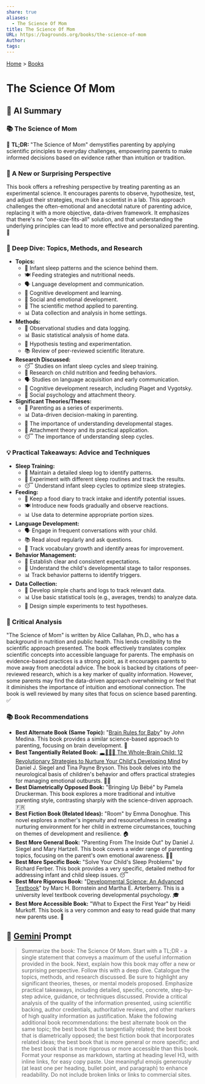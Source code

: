 ```yaml
---
share: true
aliases:
  - The Science Of Mom
title: The Science Of Mom
URL: https://bagrounds.org/books/the-science-of-mom
Author: 
tags: 
---
```

[Home](../index.md) > [Books](./index.md)  
# The Science Of Mom  
## 🤖 AI Summary  
### 📚 The Science of Mom  
🧠 **TL;DR:** "The Science of Mom" demystifies parenting by applying scientific principles to everyday challenges, empowering parents to make informed decisions based on evidence rather than intuition or tradition.  
  
### 🤯 A New or Surprising Perspective  
This book offers a refreshing perspective by treating parenting as an experimental science. It encourages parents to observe, hypothesize, test, and adjust their strategies, much like a scientist in a lab. This approach challenges the often-emotional and anecdotal nature of parenting advice, replacing it with a more objective, data-driven framework. It emphasizes that there's no "one-size-fits-all" solution, and that understanding the underlying principles can lead to more effective and personalized parenting. 🔬  
  
### 🧐 Deep Dive: Topics, Methods, and Research  
* **Topics:**  
    * 👶 Infant sleep patterns and the science behind them.  
    * 🍽️ Feeding strategies and nutritional needs.  
    * 🗣️ Language development and communication.  
    * 🧠 Cognitive development and learning.  
    * 🤝 Social and emotional development.  
    * 🧪 The scientific method applied to parenting.  
    * 📊 Data collection and analysis in home settings.  
* **Methods:**  
    * 📝 Observational studies and data logging.  
    * 📊 Basic statistical analysis of home data.  
    * 🧪 Hypothesis testing and experimentation.  
    * 📚 Review of peer-reviewed scientific literature.  
* **Research Discussed:**  
    * 😴 Studies on infant sleep cycles and sleep training.  
    * 🍎 Research on child nutrition and feeding behaviors.  
    * 🗣️ Studies on language acquisition and early communication.  
    * 🧠 Cognitive development research, including Piaget and Vygotsky.  
    * 🤝 Social psychology and attachment theory.  
* **Significant Theories/Theses:**  
    * 🧪 Parenting as a series of experiments.  
    * 📊 Data-driven decision-making in parenting.  
    * 🧠 The importance of understanding developmental stages.  
    * 🤝 Attachment theory and its practical application.  
    * 😴 The importance of understanding sleep cycles.  
  
### 💡 Practical Takeaways: Advice and Techniques  
* **Sleep Training:**  
    * 📝 Maintain a detailed sleep log to identify patterns.  
    * 🧪 Experiment with different sleep routines and track the results.  
    * 😴 Understand infant sleep cycles to optimize sleep strategies.  
* **Feeding:**  
    * 🍎 Keep a food diary to track intake and identify potential issues.  
    * 🍽️ Introduce new foods gradually and observe reactions.  
    * 📊 Use data to determine appropriate portion sizes.  
* **Language Development:**  
    * 🗣️ Engage in frequent conversations with your child.  
    * 📚 Read aloud regularly and ask questions.  
    * 📝 Track vocabulary growth and identify areas for improvement.  
* **Behavior Management:**  
    * 🤝 Establish clear and consistent expectations.  
    * 🧠 Understand the child's developmental stage to tailor responses.  
    * 📊 Track behavior patterns to identify triggers.  
* **Data Collection:**  
    * 📝 Develop simple charts and logs to track relevant data.  
    * 📊 Use basic statistical tools (e.g., averages, trends) to analyze data.  
    * 🧪 Design simple experiments to test hypotheses.  
  
### 🧐 Critical Analysis  
"The Science of Mom" is written by Alice Callahan, Ph.D., who has a background in nutrition and public health. This lends credibility to the scientific approach presented. The book effectively translates complex scientific concepts into accessible language for parents. The emphasis on evidence-based practices is a strong point, as it encourages parents to move away from anecdotal advice. The book is backed by citations of peer-reviewed research, which is a key marker of quality information. However, some parents may find the data-driven approach overwhelming or feel that it diminishes the importance of intuition and emotional connection. The book is well reviewed by many sites that focus on science based parenting. ✅  
  
### 📚 Book Recommendations  
* **Best Alternate Book (Same Topic):** "[Brain Rules for Baby](./brain-rules-for-baby.md)" by John Medina. This book provides a similar science-based approach to parenting, focusing on brain development. 🧠  
* **Best Tangentially Related Book:** [🕳️🧠👶🏽 The Whole-Brain Child: 12 Revolutionary Strategies to Nurture Your Child's Developing Mind](./the-whole-brain-child.md) by Daniel J. Siegel and Tina Payne Bryson. This book delves into the neurological basis of children's behavior and offers practical strategies for managing emotional outbursts. 🧠🤝  
* **Best Diametrically Opposed Book:** "Bringing Up Bébé" by Pamela Druckerman. This book explores a more traditional and intuitive parenting style, contrasting sharply with the science-driven approach. 🇫🇷  
* **Best Fiction Book (Related Ideas):** "Room" by Emma Donoghue. This novel explores a mother's ingenuity and resourcefulness in creating a nurturing environment for her child in extreme circumstances, touching on themes of development and resilience. 🏠  
* **Best More General Book:** "Parenting From The Inside Out" by Daniel J. Siegel and Mary Hartzell. This book covers a wider range of parenting topics, focusing on the parent's own emotional awareness. 🧘‍♀️  
* **Best More Specific Book:** "Solve Your Child's Sleep Problems" by Richard Ferber. This book provides a very specific, detailed method for addressing infant and child sleep issues. 😴  
* **Best More Rigorous Book:** "[Developmental Science: An Advanced Textbook](./developmental-science.md)" by Marc H. Bornstein and Martha E. Arterberry. This is a university level textbook covering developmental psychology. 🎓  
* **Best More Accessible Book:** "What to Expect the First Year" by Heidi Murkoff. This book is a very common and easy to read guide that many new parents use. 👶  
  
## 💬 [Gemini](https://gemini.google.com) Prompt  
> Summarize the book: The Science Of Mom. Start with a TL;DR - a single statement that conveys a maximum of the useful information provided in the book. Next, explain how this book may offer a new or surprising perspective. Follow this with a deep dive. Catalogue the topics, methods, and research discussed. Be sure to highlight any significant theories, theses, or mental models proposed. Emphasize practical takeaways, including detailed, specific, concrete, step-by-step advice, guidance, or techniques discussed. Provide a critical analysis of the quality of the information presented, using scientific backing, author credentials, authoritative reviews, and other markers of high quality information as justification. Make the following additional book recommendations: the best alternate book on the same topic; the best book that is tangentially related; the best book that is diametrically opposed; the best fiction book that incorporates related ideas; the best book that is more general or more specific; and the best book that is more rigorous or more accessible than this book. Format your response as markdown, starting at heading level H3, with inline links, for easy copy paste. Use meaningful emojis generously (at least one per heading, bullet point, and paragraph) to enhance readability. Do not include broken links or links to commercial sites.  
